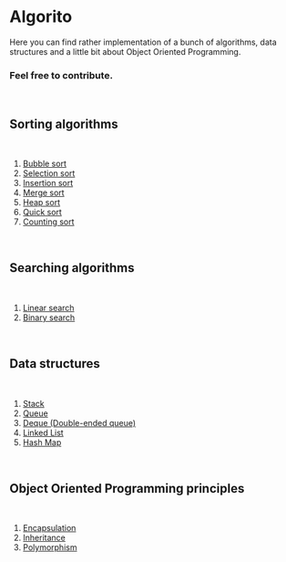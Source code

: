 # Algorito
Here you can find rather implementation of a bunch of algorithms, data structures and a little bit about Object Oriented Programming.
<h3>Feel free to contribute.</h3>
<br>
<h2> Sorting algorithms </h2>
<br>
<ol> 
  <li><a href="https://github.com/Jovidon/Algorito/blob/main/Algorithms/Sorting/Bubble_Sort.cpp" >Bubble sort  </a></li>
  <li><a href="https://github.com/Jovidon/Algorito/blob/main/Algorithms/Sorting/Selection_Sort.cpp" >Selection sort  </a></li>
  <li><a href="https://github.com/Jovidon/Algorito/blob/main/Algorithms/Sorting/Insertion_Sort.cpp" >Insertion sort  </a></li>
  <li><a href="https://github.com/Jovidon/Algorito/blob/main/Algorithms/Sorting/Merge_Sort.cpp" >Merge sort  </a></li>
  <li><a href="https://github.com/Jovidon/Algorito/blob/main/Algorithms/Sorting/Heap_sort.cpp" >Heap sort  </a></li>
  <li><a href="https://github.com/Jovidon/Algorito/blob/main/Algorithms/Sorting/Quick_Sort.cpp" >Quick sort  </a></li>
  <li><a href="https://github.com/Jovidon/Algorito/blob/main/Algorithms/Sorting/Counting_Sort.cpp" >Counting sort </a></li>
</ol>
<br>
<h2> Searching algorithms </h2>
<br>
<ol> 
  <li><a href="https://github.com/Jovidon/Algorito/blob/main/Algorithms/Searching/LinearSearch.cpp" >Linear search  </a></li>
  <li><a href="https://github.com/Jovidon/Algorito/blob/main/Algorithms/Searching/BinarySearch.cpp" >Binary search </a></li>
</ol>
<br>
<h2> Data structures </h2>
<br>
<ol>
  <li><a href="https://github.com/Jovidon/Algorito/blob/main/Data_Structures/Stack/Stack.cpp">Stack</a></li>
   <li><a href="https://github.com/Jovidon/Algorito/blob/main/Data_Structures/Queue/Queue.cpp">Queue</a></li>  
   <li><a href="https://github.com/Jovidon/Algorito/blob/main/Data_Structures/Deque/Deque.cpp">Deque (Double-ended queue)</a></li>
  <li><a href="https://github.com/Jovidon/Algorito/blob/main/Data_Structures/LinkedList/LinkedList.cpp">Linked List</a></li>
  <li><a href="https://github.com/Jovidon/Algorito/blob/main/Data_Structures/HashMap/HashMap.java">Hash Map</a></li>
</ol>
<br>
<h2> Object Oriented Programming principles </h2>
<br>
<ol> 
  <li><a href="https://github.com/Jovidon/Algorito/blob/main/OOP/Encapsulation.cpp" >Encapsulation</a></li>
  <li><a href="https://github.com/Jovidon/Algorito/blob/main/OOP/Inheritance.cpp" >Inheritance </a></li>  
  <li><a href="https://github.com/Jovidon/Algorito/blob/main/OOP/Polymorphism.cpp" >Polymorphism </a></li>  
</ol>




